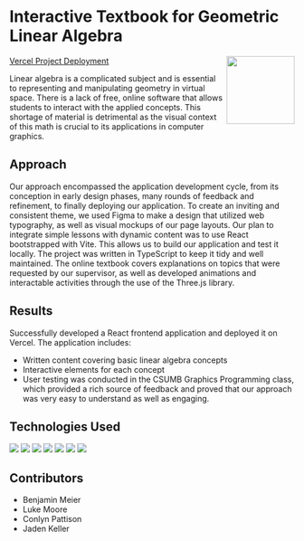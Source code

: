 # Interactive Textbook for Geometric Linear Algebra

<img src="https://github.com/ConlynPattison/Deployed-Capstone-Interactive-Textbook/assets/112051310/b25344d4-8908-4b7b-9cdd-c47f41d4e1a9"
  align="right" 
  width="120" height="120">

[Vercel Project Deployment](https://graphics-textbook.vercel.app/)

Linear algebra is a complicated subject and is essential to representing and manipulating geometry in virtual space. There is a lack of free, online software that allows students to interact with the applied concepts. This shortage of material is detrimental as the visual context of this math is crucial to its applications in computer graphics.

## Approach
Our approach encompassed the application development cycle, from its conception in early design phases, many rounds of feedback and refinement, to finally deploying our application. To create an inviting and consistent theme, we used Figma to make a design that utilized web typography, as well as visual mockups of our page layouts. Our plan to integrate simple lessons with dynamic content was to use React bootstrapped with Vite. This allows us to build our application and test it locally. The project was written 
in TypeScript to keep it tidy and well maintained. The online textbook covers explanations on topics that were requested by our supervisor, as well as developed animations and interactable activities through the use of the Three.js library. 

## Results
Successfully developed a React frontend application and deployed it on Vercel. The application includes:
- Written content covering basic linear algebra concepts
- Interactive elements for each concept
- User testing was conducted in the CSUMB Graphics Programming class, which provided a rich source of feedback and proved that our approach was very easy to understand as well as engaging. 

## Technologies Used
<p>
  <img src="https://img.shields.io/badge/react-%2320232a.svg?style=for-the-badge&logo=react&logoColor=%2361DAFB">
  <img src="https://img.shields.io/badge/threejs-black?style=for-the-badge&logo=three.js&logoColor=white">
  <img src="https://img.shields.io/badge/vercel-%23000000.svg?style=for-the-badge&logo=vercel&logoColor=white">
  <img src="https://img.shields.io/badge/React_Router-CA4245?style=for-the-badge&logo=react-router&logoColor=white">
  <img src="https://img.shields.io/badge/css3-%231572B6.svg?style=for-the-badge&logo=css3&logoColor=white">
  <img src="https://img.shields.io/badge/typescript-%23007ACC.svg?style=for-the-badge&logo=typescript&logoColor=white">
  <img src="https://img.shields.io/badge/latex-%23008080.svg?style=for-the-badge&logo=latex&logoColor=white">
</p>

## Contributors
* Benjamin Meier
* Luke Moore
* Conlyn Pattison
* Jaden Keller
